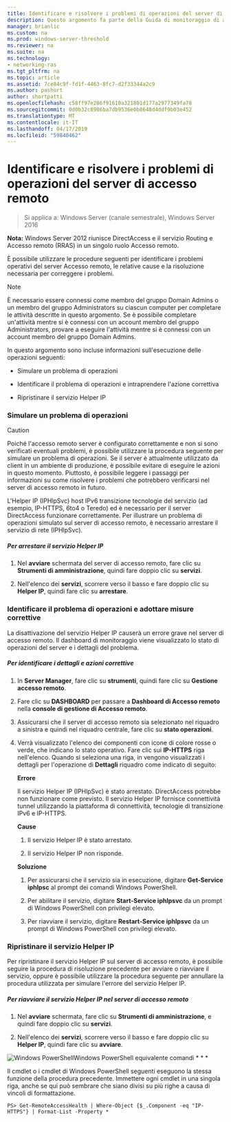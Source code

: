 ```yaml
---
title: Identificare e risolvere i problemi di operazioni del server di accesso remoto
description: Questo argomento fa parte della Guida di monitoraggio di accesso remoto e l'Accounting in Windows Server 2016.
manager: brianlic
ms.custom: na
ms.prod: windows-server-threshold
ms.reviewer: na
ms.suite: na
ms.technology:
- networking-ras
ms.tgt_pltfrm: na
ms.topic: article
ms.assetid: 7ce84c9f-fd1f-4463-8fc7-d2f33344a2c9
ms.author: pashort
author: shortpatti
ms.openlocfilehash: c58ff97e286f91610a321801d177a2977349fa78
ms.sourcegitcommit: 0d0b32c8986ba7db9536e0b8648d4ddf9b03e452
ms.translationtype: MT
ms.contentlocale: it-IT
ms.lasthandoff: 04/17/2019
ms.locfileid: "59840462"
---
```

# <a name="identify-and-resolve-remote-access-server-operations-problems"></a>Identificare e risolvere i problemi di operazioni del server di accesso remoto

>Si applica a: Windows Server (canale semestrale), Windows Server 2016

**Nota:** Windows Server 2012 riunisce DirectAccess e il servizio Routing e Accesso remoto (RRAS) in un singolo ruolo Accesso remoto.  
  
È possibile utilizzare le procedure seguenti per identificare i problemi operativi del server Accesso remoto, le relative cause e la risoluzione necessaria per correggere i problemi.  
  
> [!NOTE]  
> È necessario essere connessi come membro del gruppo Domain Admins o un membro del gruppo Administrators su ciascun computer per completare le attività descritte in questo argomento. Se è possibile completare un'attività mentre si è connessi con un account membro del gruppo Administrators, provare a eseguire l'attività mentre si è connessi con un account membro del gruppo Domain Admins.  
  
In questo argomento sono incluse informazioni sull'esecuzione delle operazioni seguenti:  
  
- Simulare un problema di operazioni  
  
- Identificare il problema di operazioni e intraprendere l'azione correttiva  
  
- Ripristinare il servizio Helper IP  
  
### <a name="BKMK_Simulate"></a>Simulare un problema di operazioni  
  
> [!CAUTION]  
> Poiché l'accesso remoto server è configurato correttamente e non si sono verificati eventuali problemi, è possibile utilizzare la procedura seguente per simulare un problema di operazioni. Se il server è attualmente utilizzato da client in un ambiente di produzione, è possibile evitare di eseguire le azioni in questo momento. Piuttosto, è possibile leggere i passaggi per informazioni su come risolvere i problemi che potrebbero verificarsi nel server di accesso remoto in futuro.  
  
L'Helper IP (IPHlpSvc) host IPv6 transizione tecnologie del servizio (ad esempio, IP-HTTPS, 6to4 o Teredo) ed è necessario per il server DirectAccess funzionare correttamente. Per illustrare un problema di operazioni simulato sul server di accesso remoto, è necessario arrestare il servizio di rete (IPHlpSvc).  
  
##### <a name="to-stop-the-ip-helper-service"></a>Per arrestare il servizio Helper IP  
  
1.  Nel **avviare** schermata del server di accesso remoto, fare clic su **Strumenti di amministrazione**, quindi fare doppio clic su **servizi**.  
  
2.  Nell'elenco dei **servizi**, scorrere verso il basso e fare doppio clic su **Helper IP**, quindi fare clic su **arrestare**.  
  
### <a name="BKMK_Identify"></a>Identificare il problema di operazioni e adottare misure correttive  
La disattivazione del servizio Helper IP causerà un errore grave nel server di accesso remoto. Il dashboard di monitoraggio viene visualizzato lo stato di operazioni del server e i dettagli del problema.  
  
##### <a name="to-identify-the-details-and-take-corrective-action"></a>Per identificare i dettagli e azioni correttive  
  
1.  In **Server Manager**, fare clic su **strumenti**, quindi fare clic su **Gestione accesso remoto**.  
  
2.  Fare clic su **DASHBOARD** per passare a **Dashboard di Accesso remoto** nella **console di gestione di Accesso remoto**.  
  
3.  Assicurarsi che il server di accesso remoto sia selezionato nel riquadro a sinistra e quindi nel riquadro centrale, fare clic su **stato operazioni**.  
  
4.  Verrà visualizzato l'elenco dei componenti con icone di colore rosse o verde, che indicano lo stato operativo. Fare clic sui **IP-HTTPS** riga nell'elenco. Quando si seleziona una riga, in vengono visualizzati i dettagli per l'operazione di **Dettagli** riquadro come indicato di seguito:  
  
    **Errore**  
  
    Il servizio Helper IP (IPHlpSvc) è stato arrestato. DirectAccess potrebbe non funzionare come previsto. Il servizio Helper IP fornisce connettività tunnel utilizzando la piattaforma di connettività, tecnologie di transizione IPv6 e IP-HTTPS.  
  
    **Cause**  
  
    1.  Il servizio Helper IP è stato arrestato.  
  
    2.  Il servizio Helper IP non risponde.  
  
    **Soluzione**  
  
    1.  Per assicurarsi che il servizio sia in esecuzione, digitare **Get-Service iphlpsc** al prompt dei comandi Windows PowerShell.  
  
    2.  Per abilitare il servizio, digitare **Start-Service iphlpsvc** da un prompt di Windows PowerShell con privilegi elevato.  
  
    3.  Per riavviare il servizio, digitare **Restart-Service iphlpsvc** da un prompt di Windows PowerShell con privilegi elevato.  
  
### <a name="BKMK_Restart"></a>Ripristinare il servizio Helper IP  
Per ripristinare il servizio Helper IP sul server di accesso remoto, è possibile seguire la procedura di risoluzione precedente per avviare o riavviare il servizio, oppure è possibile utilizzare la procedura seguente per annullare la procedura utilizzata per simulare l'errore del servizio Helper IP.  
  
##### <a name="to-restart-the-ip-helper-service-on-the-remote-access-server"></a>Per riavviare il servizio Helper IP nel server di accesso remoto  
  
1.  Nel **avviare** schermata, fare clic su **Strumenti di amministrazione**, e quindi fare doppio clic su **servizi**.  
  
2.  Nell'elenco dei **servizi**, scorrere verso il basso e fare doppio clic su **Helper IP**, quindi fare clic su **avviare**.  
  
![Windows PowerShell](../../../media/Identify-and-resolve-Remote-Access-server-operations-problems/PowerShellLogoSmall.gif)Windows PowerShell equivalente comandi * * *  
  
Il cmdlet o i cmdlet di Windows PowerShell seguenti eseguono la stessa funzione della procedura precedente. Immettere ogni cmdlet in una singola riga, anche se qui può sembrare che siano divisi su più righe a causa di vincoli di formattazione.  
  
```  
PS> Get-RemoteAccessHealth | Where-Object {$_.Component -eq "IP-HTTPS"} | Format-List -Property *  
```  
  


